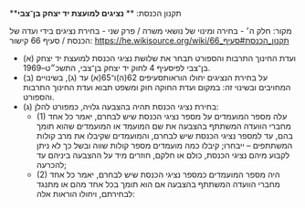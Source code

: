 **תקנון הכנסת: **
**נציגים למועצת יד יצחק בן־צבי**

מקור: חלק ה׳ - בחירה ומינוי של נושאי משרה / פרק שני - בחירת נציגים בידי ועדה של הכנסת / סעיף 66
קישור: https://he.wikisource.org/wiki/תקנון_הכנסת#סעיף_66

 * (א) ועדת החינוך התרבות והספורט תבחר את שלושת נציגי הכנסת למועצת יד יצחק בן־צבי לפיסעיף 4 לחוק יד יצחק בן־צבי, התשכ״ט–1969.
 * (ב) על בחירת הנציגים יחולו הוראותסעיפים 62(ה)ו־65(א) עד (ג), בשינויים המחויבים ובשינוי זה: במקום ועדת החוקה חוק ומשפט תבוא ועדת החינוך התרבות והספורט.
 * (ג) בחירת נציגי הכנסת תהיה בהצבעה גלויה, כמפורט להלן:
   * (1) עלה מספר המועמדים על מספר נציגי הכנסת שיש לבחרם, יאמר כל אחד מחברי הוועדה המשתתף בהצבעה את שם המועמד או המועמדים שהוא תומך בהם, עד למספר נציגי הכנסת שיש לבחרם, והמועמדים שקיבלו את מרב קולות המשתתפים – ייבחרו; קיבלו כמה מועמדים מספר קולות שווה ובשל כך לא ניתן לקבוע מיהם נציגי הכנסת, כולם או חלקם, חוזרים מיד על ההצבעה ביניהם עד להכרעה;
   * (2) היה מספר המועמדים כמספר נציגי הכנסת שיש לבחרם, יאמר כל אחד מחברי הוועדה המשתתף בהצבעה אם הוא תומך בכל אחד מהם או מתנגד לבחירתם, ויחולו הוראות אלה: